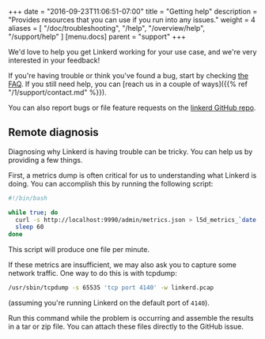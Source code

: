 +++
date = "2016-09-23T11:06:51-07:00"
title = "Getting help"
description = "Provides resources that you can use if you run into any issues."
weight = 4
aliases = [
  "/doc/troubleshooting",
  "/help",
  "/overview/help",
  "/support/help"
]
[menu.docs]
  parent = "support"
+++

We'd love to help you get Linkerd working for your use case, and we're very
interested in your feedback!

If you're having trouble or think you've found a bug, start by checking [the
FAQ](/support). If you still need help, you can [reach us in
a couple of ways]({{% ref "/1/support/contact.md" %}}).

You can also report bugs or file feature requests on the [linkerd
GitHub repo](https://github.com/linkerd/linkerd).

## Remote diagnosis

Diagnosing why Linkerd is having trouble can be tricky. You can help us by
providing a few things.

First, a metrics dump is often critical for us to understanding what Linkerd is
doing. You can accomplish this by running the following script:

```bash
#!/bin/bash

while true; do
  curl -s http://localhost:9990/admin/metrics.json > l5d_metrics_`date -u +'%s'`.json
  sleep 60
done
```

This script will produce one file per minute.

If these metrics are insufficient, we may also ask you to capture some network
traffic. One way to do this is with tcpdump:

```bash
/usr/sbin/tcpdump -s 65535 'tcp port 4140' -w linkerd.pcap
```

(assuming you're running Linkerd on the default port of `4140`).

Run this command while the problem is occurring and assemble the results in a
tar or zip file. You can attach these files directly to the GitHub issue.
